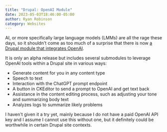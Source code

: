 ```yaml
---
title: "Drupal: OpenAI Module"
date: 2023-05-03T18:46:00-05:00
author: Ryan Robinson
category: Websites
---
```


AI, or more specifically large language models (LMMs) are all the rage these days, so it shouldn't come as too much of a surprise that there is now [a Drupal module that integrates OpenAI](https://www.drupal.org/project/openai).

It is only an alpha release but includes several submodules to leverage OpenAI tools within a Drupal site in various ways:

- Generate content for you in any content type
- Speech to text
- Interaction with the ChatGPT prompt endpoint
- A button in CKEditor to send a prompt to OpenAI and get text back
- Assistance in the content editing process, such as adjusting your tone and summarizing body text
- Analyzes logs to summarize likely problems

I haven't given it a try yet, mainly because I do not have a paid OpenAI API key and I assume I cannot use this without one, but it definitely could be worthwhile in certain Drupal site contexts.
